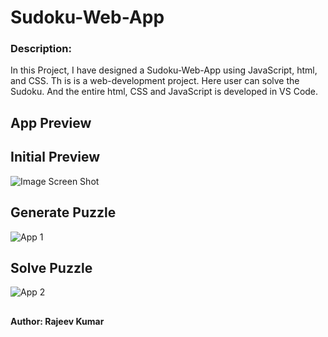 
# Sudoku-Web-App

### Description:

In this Project, I have designed a Sudoku-Web-App using JavaScript, html, and CSS. Th is is a web-development project. Here user can solve the Sudoku. And the entire html, CSS and JavaScript is developed in VS Code. 

##

## App Preview

## Initial Preview

![Image Screen Shot](https://github.com/priyalbhatewara123/sudoku-web-app/blob/master/app_preview/initial_preview.PNG)
## Generate Puzzle

![App 1](https://github.com/priyalbhatewara123/sudoku-web-app/blob/master/app_preview/generate_puzzle.PNG)
## Solve Puzzle

![App 2](https://github.com/priyalbhatewara123/sudoku-web-app/blob/master/app_preview/solve_puzzle.PNG)
##
#### Author: Rajeev Kumar

